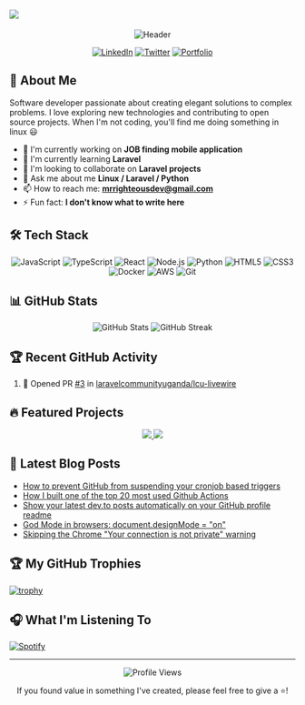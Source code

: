 <h1>
  <a href="https://git.io/typing-svg">
    <img src="https://readme-typing-svg.herokuapp.com/?lines=Hello,+There!+👋;I'm+SSENGENDO+JOHNMARY ....;Nice+to+meet+you!&center=true&size=30">
  </a>
</h1>

<div align="center">

![Header](https://capsule-render.vercel.app/api?type=waveAnimation&color=gradient&height=300&section=header&text=Hi%20There!&fontSize=90)

[![LinkedIn](https://img.shields.io/badge/LinkedIn-Connect-blue?style=for-the-badge&logo=linkedin)](https://linkedin.com/in/yourusername)
[![Twitter](https://img.shields.io/badge/Twitter-Follow-1DA1F2?style=for-the-badge&logo=twitter&logoColor=white)](https://twitter.com/yourusername)
[![Portfolio](https://img.shields.io/badge/Portfolio-Visit-brightgreen?style=for-the-badge)](https://yourwebsite.com)

</div>

## 💫 About Me

Software developer passionate about creating elegant solutions to complex problems. I love exploring new technologies and contributing to open source projects. When I'm not coding, you'll find me doing something in linux 😃

- 🔭 I'm currently working on **JOB finding mobile application**
- 🌱 I'm currently learning **Laravel**
- 👯 I'm looking to collaborate on **Laravel projects**
- 💬 Ask me about me **Linux / Laravel / Python**
- 📫 How to reach me: **mrrighteousdev@gmail.com**
- ⚡ Fun fact: **I don't know what to write here**

## 🛠️ Tech Stack

<div align="center">
  
![JavaScript](https://img.shields.io/badge/-JavaScript-F7DF1E?style=flat-square&logo=javascript&logoColor=black)
![TypeScript](https://img.shields.io/badge/-TypeScript-3178C6?style=flat-square&logo=typescript&logoColor=white)
![React](https://img.shields.io/badge/-React-61DAFB?style=flat-square&logo=react&logoColor=black)
![Node.js](https://img.shields.io/badge/-Node.js-339933?style=flat-square&logo=node.js&logoColor=white)
![Python](https://img.shields.io/badge/-Python-3776AB?style=flat-square&logo=python&logoColor=white)
![HTML5](https://img.shields.io/badge/-HTML5-E34F26?style=flat-square&logo=html5&logoColor=white)
![CSS3](https://img.shields.io/badge/-CSS3-1572B6?style=flat-square&logo=css3&logoColor=white)
![Docker](https://img.shields.io/badge/-Docker-2496ED?style=flat-square&logo=docker&logoColor=white)
![AWS](https://img.shields.io/badge/-AWS-232F3E?style=flat-square&logo=amazon-aws&logoColor=white)
![Git](https://img.shields.io/badge/-Git-F05032?style=flat-square&logo=git&logoColor=white)

</div>

## 📊 GitHub Stats

<div align="center">
  <img src="https://github-readme-stats.vercel.app/api?username=Mr-Righteousdev&show_icons=true&theme=radical" alt="GitHub Stats" />
  <img src="https://github-readme-streak-stats.herokuapp.com/?user=Mr-Righteousdev&theme=radical" alt="GitHub Streak" />
</div>

## 🏆 Recent GitHub Activity

<!--START_SECTION:activity-->
1. 💪 Opened PR [#3](https://github.com/laravelcommunityuganda/lcu-livewire/pull/3) in [laravelcommunityuganda/lcu-livewire](https://github.com/laravelcommunityuganda/lcu-livewire)
<!--END_SECTION:activity-->

## 🔥 Featured Projects

<div align="center">
  <a href="https://github.com/yourusername/project1">
    <img src="https://github-readme-stats.vercel.app/api/pin/?username=yourusername&repo=project1&theme=radical" />
  </a>
  <a href="https://github.com/yourusername/project2">
    <img src="https://github-readme-stats.vercel.app/api/pin/?username=yourusername&repo=project2&theme=radical" />
  </a>
</div>

## 📝 Latest Blog Posts

<!-- BLOG-POST-LIST:START -->
- [How to prevent GitHub from suspending your cronjob based triggers](https://dev.to/gautamkrishnar/how-to-prevent-github-from-suspending-your-cronjob-based-triggers-knf)
- [How I built one of the top 20 most used Github Actions](https://www.gautamkrishnar.com/how-i-built-one-of-the-top-20-most-used-github-actions/)
- [Show your latest dev.to posts automatically on your GitHub profile readme](https://dev.to/gautamkrishnar/show-your-latest-dev-to-posts-automatically-in-your-github-profile-readme-3nk8)
- [God Mode in browsers: document.designMode = &quot;on&quot;](https://dev.to/gautamkrishnar/god-mode-in-browsers-document-designmode-on-2pmo)
- [Skipping the Chrome &quot;Your connection is not private&quot; warning](https://dev.to/gautamkrishnar/quickbits-1-skipping-the-chrome-your-connection-is-not-private-warning-4kp1)
<!-- BLOG-POST-LIST:END -->

## 🏆 My GitHub Trophies
[![trophy](https://github-profile-trophy.vercel.app/?username=Mr-Righteousdev&theme=onedark&column=7)](https://github.com/ryo-ma/github-profile-trophy)

## 🎧 What I'm Listening To

[![Spotify](https://novatorem-khaki-ten.vercel.app/api/spotify)](https://open.spotify.com/user/Mr-Righteousdev)

---

<div align="center">
  <img src="https://komarev.com/ghpvc/?username=Mr-Righteousdev&color=blueviolet" alt="Profile Views" />
  <p>If you found value in something I've created, please feel free to give a ⭐️!</p>
</div>
